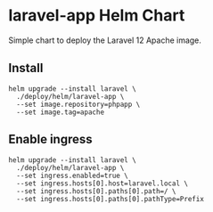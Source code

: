 # laravel-app Helm Chart

Simple chart to deploy the Laravel 12 Apache image.

## Install

```
helm upgrade --install laravel \
  ./deploy/helm/laravel-app \
  --set image.repository=phpapp \
  --set image.tag=apache
```

## Enable ingress

```
helm upgrade --install laravel \
  ./deploy/helm/laravel-app \
  --set ingress.enabled=true \
  --set ingress.hosts[0].host=laravel.local \
  --set ingress.hosts[0].paths[0].path=/ \
  --set ingress.hosts[0].paths[0].pathType=Prefix
```
